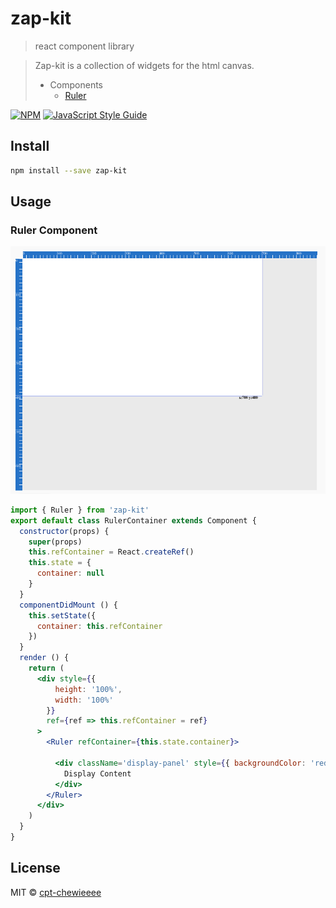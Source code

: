 # zap-kit

> react component library

> Zap-kit is a collection of widgets for the html canvas. 
>  * Components
>     * [Ruler](#ruler-component)

[![NPM](https://img.shields.io/npm/v/zap-kit.svg)](https://www.npmjs.com/package/zap-kit) [![JavaScript Style Guide](https://img.shields.io/badge/code_style-standard-brightgreen.svg)](https://standardjs.com)

## Install

```bash
npm install --save zap-kit
```



## Usage

### Ruler Component
![Ruler component](./docs/ruler-component-example1.png)
```jsx
import { Ruler } from 'zap-kit'
export default class RulerContainer extends Component {
  constructor(props) {
    super(props)
    this.refContainer = React.createRef()
    this.state = {
      container: null
    }
  }
  componentDidMount () {
    this.setState({
      container: this.refContainer
    })
  }
  render () {
    return (
      <div style={{
          height: '100%',
          width: '100%'
        }}
        ref={ref => this.refContainer = ref}
      >
        <Ruler refContainer={this.state.container}>

          <div className='display-panel' style={{ backgroundColor: 'red', height: '100%' }}>
            Display Content
          </div>
        </Ruler>
      </div>
    )
  }
}
```

## License

MIT © [cpt-chewieeee](https://github.com/cpt-chewieeee)
